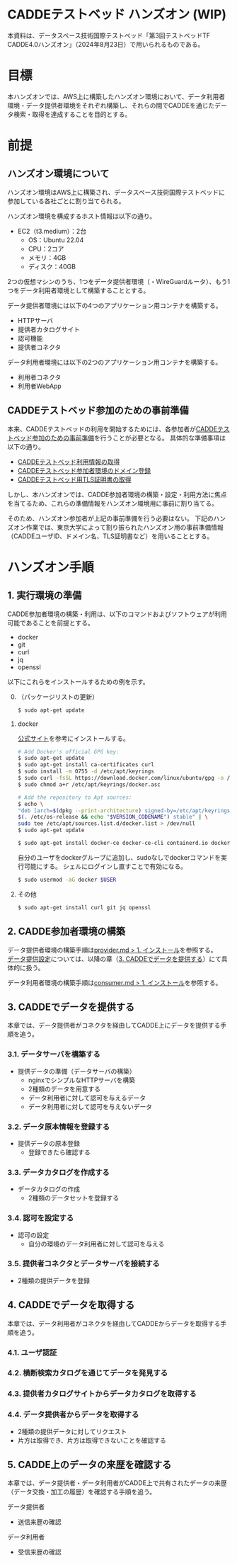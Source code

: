 # CADDEテストベッド ハンズオン (WIP)
本資料は、データスペース技術国際テストベッド「第3回テストベッドTF CADDE4.0ハンズオン」（2024年8月23日）で用いられるものである。

# 目標
本ハンズオンでは、AWS上に構築したハンズオン環境において、データ利用者環境・データ提供者環境をそれぞれ構築し、それらの間でCADDEを通じたデータ検索・取得を達成することを目的とする。


# 前提

## ハンズオン環境について
ハンズオン環境はAWS上に構築され、データスペース技術国際テストベッドに参加している各社ごとに割り当てられる。

ハンズオン環境を構成するホスト情報は以下の通り。
- EC2（t3.medium）：2台
    - OS：Ubuntu 22.04
    - CPU：2コア
    - メモリ：4GB
    - ディスク：40GB

2つの仮想マシンのうち、1つをデータ提供者環境（・WireGuardルータ）、もう1つをデータ利用者環境として構築することとする。

データ提供者環境には以下の4つのアプリケーション用コンテナを構築する。
- HTTPサーバ
- 提供者カタログサイト
- 認可機能
- 提供者コネクタ

データ利用者環境には以下の2つのアプリケーション用コンテナを構築する。
- 利用者コネクタ
- 利用者WebApp


## CADDEテストベッド参加のための事前準備
本来、CADDEテストベッドの利用を開始するためには、各参加者が[CADDEテストベッド参加のための事前準備](./README.md#caddeテストベッド参加のための事前準備)を行うことが必要となる。
具体的な準備事項は以下の通り。
- [CADDEテストベッド利用情報の取得](./README.md#caddeテストベッド利用情報の取得)
- [CADDEテストベッド参加者環境のドメイン登録](./README.md#caddeテストベッド参加者環境のドメイン登録)
- [CADDEテストベッド用TLS証明書の取得](./README.md#caddeテストベッド用tls証明書の取得)

しかし、本ハンズオンでは、CADDE参加者環境の構築・設定・利用方法に焦点を当てるため、これらの準備情報をハンズオン環境用に事前に割り当てる。

そのため、ハンズオン参加者が上記の事前準備を行う必要はない。
下記のハンズオン作業では、東京大学によって割り振られたハンズオン用の事前準備情報（CADDEユーザID、ドメイン名、TLS証明書など）を用いることとする。
<!-- TODO: TLS証明書の場所を示す -->
<!-- TODO：↑上記の情報を割り振る動線を確認 -->


# ハンズオン手順

## 1. 実行環境の準備
CADDE参加者環境の構築・利用は、以下のコマンドおよびソフトウェアが利用可能であることを前提とする。
- docker
- git
- curl
- jq
- openssl

以下にこれらをインストールするための例を示す。

0. （パッケージリストの更新）
    ```bash
    $ sudo apt-get update
    ```

1. docker

    [公式サイト](https://docs.docker.com/engine/install/ubuntu/)を参考にインストールする。
    ```bash
    # Add Docker's official GPG key:
    $ sudo apt-get update
    $ sudo apt-get install ca-certificates curl
    $ sudo install -m 0755 -d /etc/apt/keyrings
    $ sudo curl -fsSL https://download.docker.com/linux/ubuntu/gpg -o /etc/apt/keyrings/docker.asc
    $ sudo chmod a+r /etc/apt/keyrings/docker.asc

    # Add the repository to Apt sources:
    $ echo \
    "deb [arch=$(dpkg --print-architecture) signed-by=/etc/apt/keyrings/docker.asc] https://download.docker.com/linux/ubuntu \
    $(. /etc/os-release && echo "$VERSION_CODENAME") stable" | \
    sudo tee /etc/apt/sources.list.d/docker.list > /dev/null
    $ sudo apt-get update

    $ sudo apt-get install docker-ce docker-ce-cli containerd.io docker-buildx-plugin docker-compose-plugin
    ```

    自分のユーザをdockerグループに追加し、sudoなしでdockerコマンドを実行可能にする。
    シェルにログインし直すことで有効になる。
    ```bash
    $ sudo usermod -aG docker $USER
    ```

1. その他
    ```bash
    $ sudo apt-get install curl git jq openssl
    ```

<!-- TODO: certsを移動させる手順は記述する？ -->


## 2. CADDE参加者環境の構築
データ提供者環境の構築手順は[provider.md > 1. インストール](./provider.md#1-インストール)を参照する。<br/>
[データ提供設定](./provider.md#2-データ提供設定)については、以降の章（[3. CADDEでデータを提供する](#3-caddeでデータを提供する)）にて具体的に扱う。

データ利用者環境の構築手順は[consumer.md > 1. インストール](./consumer.md#1-インストール)を参照する。

<!-- TODO: 完了条件 -->


## 3. CADDEでデータを提供する
本章では、データ提供者がコネクタを経由してCADDE上にデータを提供する手順を追う。

### 3.1. データサーバを構築する
- 提供データの準備（データサーバの構築）
    - nginxでシンプルなHTTPサーバを構築
    - 2種類のデータを用意する
    - データ利用者に対して認可を与えるデータ
    - データ利用者に対して認可を与えないデータ
    <!-- - TODO: どういうデータを準備するか -->

### 3.2. データ原本情報を登録する
- 提供データの原本登録
    - 登録できたら確認する

### 3.3. データカタログを作成する
- データカタログの作成
    - 2種類のデータセットを登録する

### 3.4. 認可を設定する
- 認可の設定
    - 自分の環境のデータ利用者に対して認可を与える

### 3.5. 提供者コネクタとデータサーバを接続する
- 2種類の提供データを登録


## 4. CADDEでデータを取得する
本章では、データ利用者がコネクタを経由してCADDEからデータを取得する手順を追う。

### 4.1. ユーザ認証

### 4.2. 横断検索カタログを通じてデータを発見する

### 4.3. 提供者カタログサイトからデータカタログを取得する

### 4.4. データ提供者からデータを取得する
- 2種類の提供データに対してリクエスト
- 片方は取得でき、片方は取得できないことを確認する


## 5. CADDE上のデータの来歴を確認する
本章では、データ提供者・データ利用者がCADDE上で共有されたデータの来歴（データ交換・加工の履歴）を確認する手順を追う。

データ提供者
- 送信来歴の確認

データ利用者
- 受信来歴の確認
